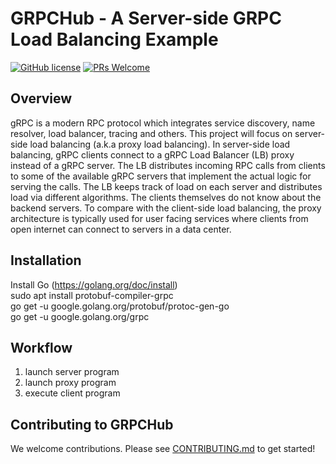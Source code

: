 # GRPCHub - A Server-side GRPC Load Balancing Example

[![GitHub license](https://img.shields.io/github/license/ccwutw/grpchub)](https://github.com/ccwutw/grpchub/blob/main/LICENSE) 
[![PRs Welcome](https://img.shields.io/badge/PRs-welcome-brightgreen.svg)](https://github.com/ccwutw/grpchub/blob/main/CONTRIBUTING.md)

## Overview
gRPC is a modern RPC protocol which integrates service discovery, name resolver, load balancer, tracing and others.
This project will focus on server-side load balancing (a.k.a proxy load balancing).
In server-side load balancing, gRPC clients connect to a gRPC Load Balancer (LB) proxy instead of a gRPC server.
The LB distributes incoming RPC calls from clients to some of the available gRPC servers that implement the actual logic for serving the calls. 
The LB keeps track of load on each server and distributes load via different algorithms. The clients themselves do not know about the backend servers.
To compare with the client-side load balancing, the proxy architecture is typically used for user facing services where clients from open internet can connect to servers in a data center.

## Installation
Install Go (https://golang.org/doc/install) \
sudo apt install protobuf-compiler-grpc \
go get -u google.golang.org/protobuf/protoc-gen-go \
go get -u google.golang.org/grpc

## Workflow
1. launch server program
2. launch proxy program
3. execute client program

## Contributing to GRPCHub
We welcome contributions. Please see [CONTRIBUTING.md](CONTRIBUTING.md) to get started!
